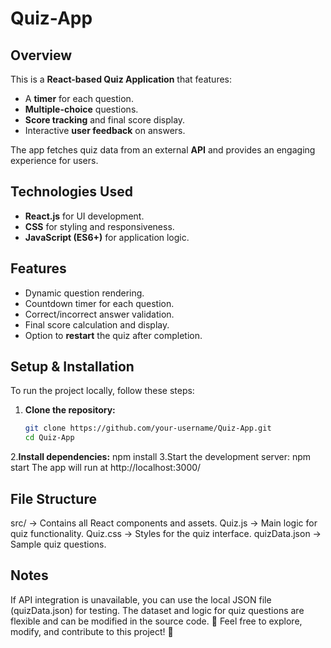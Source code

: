# Quiz-App  

## Overview  
This is a **React-based Quiz Application** that features:  
- A **timer** for each question.  
- **Multiple-choice** questions.  
- **Score tracking** and final score display.  
- Interactive **user feedback** on answers.  

The app fetches quiz data from an external **API** and provides an engaging experience for users.  

## Technologies Used  
- **React.js** for UI development.  
- **CSS** for styling and responsiveness.  
- **JavaScript (ES6+)** for application logic.  

## Features  
- Dynamic question rendering.  
- Countdown timer for each question.  
- Correct/incorrect answer validation.  
- Final score calculation and display.  
- Option to **restart** the quiz after completion.  

## Setup & Installation  
To run the project locally, follow these steps:  

1. **Clone the repository:**  
   ```bash
   git clone https://github.com/your-username/Quiz-App.git
   cd Quiz-App
2.**Install dependencies:**
npm install
3.Start the development server:
npm start
The app will run at http://localhost:3000/

## File Structure
src/ → Contains all React components and assets.
Quiz.js → Main logic for quiz functionality.
Quiz.css → Styles for the quiz interface.
quizData.json → Sample quiz questions.
## Notes
If API integration is unavailable, you can use the local JSON file (quizData.json) for testing.
The dataset and logic for quiz questions are flexible and can be modified in the source code.
🎯 Feel free to explore, modify, and contribute to this project! 🚀
